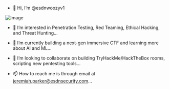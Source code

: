 - 👋 Hi, I’m @esdnwoozyv1



![image](https://user-images.githubusercontent.com/72991938/140968546-a9751d56-6e3e-4bb5-ab64-3ec3f618b8c7.png)



- 👀 I’m interested in Penetration Testing, Red Teaming, Ethical Hacking, and Threat Hunting...

- 🌱 I’m currently building a next-gen immersive CTF and learning more about AI and ML...

- 💞️ I’m looking to collaborate on building TryHackMe/HackTheBox rooms, scripting new pentesting tools...

- 📫 How to reach me is through email at jeremiah.parker@esdnsecurity.com...

<!---
esdnwoozyv1/esdnwoozyv1 is a ✨ special ✨ repository because its `README.md` (this file) appears on your GitHub profile.
You can click the Preview link to take a look at your changes.
--->
